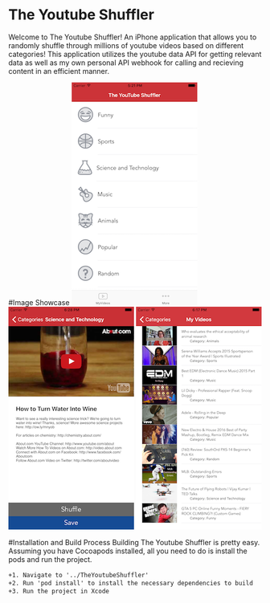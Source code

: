 # The Youtube Shuffler
Welcome to The Youtube Shuffler! An iPhone application that allows you to randomly shuffle through millions of youtube videos based on different categories! This application utilizes the youtube data API for getting relevant data as well as my own personal API webhook for calling and recieving content in an efficient manner. 

#Image Showcase
![Alt text](/Screenshots/showcase_1.png?raw=true)
![Alt text](/Screenshots/showcase_2.png?raw=true)
![Alt text](/Screenshots/showcase_3.png?raw=true)

#Installation and Build Process
Building The Youtube Shuffler is pretty easy. Assuming you have Cocoapods installed, all you need to do is install the pods and run the project. 

    +1. Navigate to '../TheYoutubeShuffler'
    +2. Run 'pod install' to install the necessary dependencies to build
    +3. Run the project in Xcode
